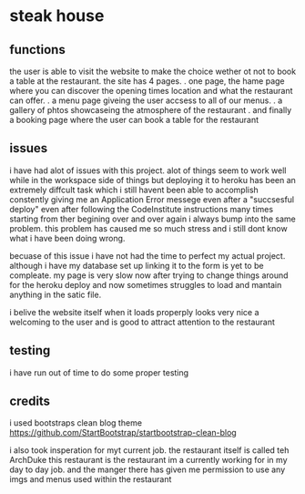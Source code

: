 # steak house 

## functions

the user is able to visit the website to make the choice wether ot not to book a table at the restaurant. 
the site has 4 pages.
. one page, the hame page where you can discover the opening times location and what the restaurant can offer.
. a menu page giveing the user accsess to all of our menus.
. a gallery of phtos showcaseing the atmosphere of the restaurant
. and finally a booking page where the user can book a table for the restaurant

## issues

i have had alot of issues with this project.
alot of things seem to work well while in the workspace side of things but deploying it to heroku has been an extremely diffcult task which i still havent been able to accomplish constently giving me an Application Error messege even after a "succsesful deploy"
even after following the CodeInstitute instructions many times starting from ther begining over and over again i always bump into the same problem. 
this problem has caused me so much stress and i still dont know what i have been doing wrong. 

becuase of this issue i have not had the time to perfect my actual project. although i have my database set up linking it to the form is yet to be compleate.
my page is very slow now after trying to change things around for the heroku deploy and now sometimes struggles to load and mantain anything in the satic file. 

i belive the website itself when it loads properply looks very nice a welcoming to the user and is good to attract attention to the restaurant

## testing 

i have run out of time to do some proper testing 

## credits

i used bootstraps clean blog theme
https://github.com/StartBootstrap/startbootstrap-clean-blog

i also took insperation for myt current job. the restaurant itself is called teh ArchDuke
this restaurant is the restaurant im a currently working for in my day to day job. and the manger there has given me permission to use any imgs and menus used within the restaurant




